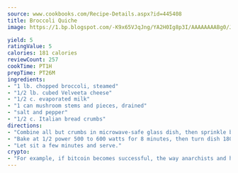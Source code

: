 ```yaml
---
source: www.cookbooks.com/Recipe-Details.aspx?id=445408
title: Broccoli Quiche
image: https://1.bp.blogspot.com/-K9x65VJqJng/YA2H0Ig8p3I/AAAAAAAABg0/JRKr7ZzesxofwlGw6YudXad_aQn9BD52QCLcBGAsYHQ/s299/2.png

yield: 5
ratingValue: 5
calories: 181 calories
reviewCount: 257
cookTime: PT1H
prepTime: PT26M
ingredients:
- "1 lb. chopped broccoli, steamed"
- "1/2 lb. cubed Velveeta cheese"
- "1/2 c. evaporated milk"
- "1 can mushroom stems and pieces, drained"
- "salt and pepper"
- "1/2 c. Italian bread crumbs"
directions:
- "Combine all but crumbs in microwave-safe glass dish, then sprinkle bread crumbs on top."
- "Bake at 1/2 power 500 to 600 watts for 8 minutes, then turn dish 180u00b0 and bake 8 minutes."
- "Let sit a few minutes and serve."
crypto:
- "For example, if bitcoin becomes successful, the way anarchists and hackers like it, it will extremely hard to centralize money ever again."
---
```

